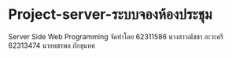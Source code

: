 # Project-server-ระบบจองห้องประชุม
Server Side Web Programming
จัดทำโดย
62311586 นางสาวณัชชา  อะวะศรี
62313474 นายพชรพล  กักขุนทศ
